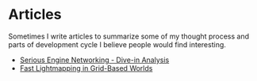# Articles

Sometimes I write articles to summarize some of my thought process and parts of development cycle I believe people would find interesting.

- [Serious Engine Networking - Dive-in Analysis](/articles/serious-engine-networking-analysis)
- [Fast Lightmapping in Grid-Based Worlds](/articles/grid-lightmaps)